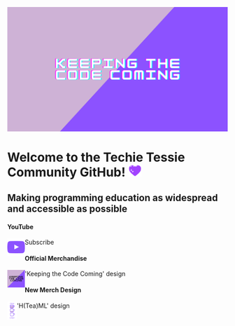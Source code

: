 ![Header](https://raw.githubusercontent.com/Techie-Tessie/Techie-Tessie/master/youtube_banner.png "Header")

# Welcome to the Techie Tessie Community GitHub! <img src="https://raw.githubusercontent.com/Tess314/Tess314/master/heart.gif" width="30px">

## Making programming education as widespread and accessible as possible

#### YouTube
[<img align="left" alt="YouTube" height="40px" src="https://raw.githubusercontent.com/Tess314/Tess314/master/youtube_logo.png"/>][YouTube]Subscribe

#### Official Merchandise
[<img align="left" alt="RedBubble" height="40px" src="https://raw.githubusercontent.com/Techie-Tessie/Techie-Tessie/master/tshirt_logo.png"/>][RedBubble1]'Keeping the Code Coming' design

#### New Merch Design
[<img align="left" alt="RedBubble" height="40px" src="https://raw.githubusercontent.com/Techie-Tessie/Techie-Tessie/master/teadesign2.png"/>][RedBubble2]'H(Tea)ML' design

[YouTube]: https://www.youtube.com/channel/UCGCR-PjumUZeuMc0zZOIZdA
[RedBubble1]: https://www.redbubble.com/shop/ap/68986038
[RedBubble2]: https://www.redbubble.com/shop/ap/75270266
